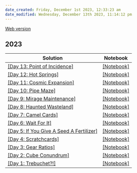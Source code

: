 ```yaml
---
date_created: Friday, December 1st 2023, 12:33:23 am
date_modified: Wednesday, December 13th 2023, 11:14:12 pm
---
```


[Web version](https://saberzero1.github.io/advent-of-code/)

## 2023

| Solution | Notebook |
| --- | --- |
| [\[Day 13: Point of Incidence\]](https://saberzero1.github.io/advent-of-code/2023/day/13.html) | [\[Notebook\]](solutions/2023/day/13.ipynb) |
| [\[Day 12: Hot Springs\]](https://saberzero1.github.io/advent-of-code/2023/day/12.html) | [\[Notebook\]](solutions/2023/day/12.ipynb) |
| [\[Day 11: Cosmic Expansion\]](https://saberzero1.github.io/advent-of-code/2023/day/11.html) | [\[Notebook\]](solutions/2023/day/11.ipynb) |
| [\[Day 10: Pipe Maze\]](https://saberzero1.github.io/advent-of-code/2023/day/10.html) | [\[Notebook\]](solutions/2023/day/10.ipynb) |
| [\[Day 9: Mirage Maintenance\]](https://saberzero1.github.io/advent-of-code/2023/day/9.html) | [\[Notebook\]](solutions/2023/day/9.ipynb) |
| [\[Day 8: Haunted Wasteland\]](https://saberzero1.github.io/advent-of-code/2023/day/8.html) | [\[Notebook\]](solutions/2023/day/8.ipynb) |
| [\[Day 7: Camel Cards\]](https://saberzero1.github.io/advent-of-code/2023/day/7.html) | [\[Notebook\]](solutions/2023/day/7.ipynb) |
| [\[Day 6: Wait For It\]](https://saberzero1.github.io/advent-of-code/2023/day/6.html) | [\[Notebook\]](solutions/2023/day/6.ipynb) |
| [\[Day 5: If You Give A Seed A Fertilizer\]](https://saberzero1.github.io/advent-of-code/2023/day/5.html) | [\[Notebook\]](solutions/2023/day/5.ipynb) |
| [\[Day 4: Scratchcards\]](https://saberzero1.github.io/advent-of-code/2023/day/4.html) | [\[Notebook\]](solutions/2023/day/4.ipynb) |
| [\[Day 3: Gear Ratios\]](https://saberzero1.github.io/advent-of-code/2023/day/3.html) | [\[Notebook\]](solutions/2023/day/3.ipynb) |
| [\[Day 2: Cube Conundrum\]](https://saberzero1.github.io/advent-of-code/2023/day/2.html) | [\[Notebook\]](solutions/2023/day/2.ipynb) |
| [\[Day 1: Trebuchet?!\]](https://saberzero1.github.io/advent-of-code/2023/day/1.html) | [\[Notebook\]](solutions/2023/day/1.ipynb) |
